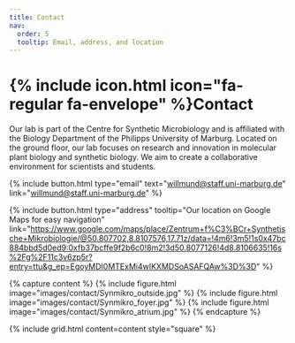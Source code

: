 ```yaml
---
title: Contact
nav:
  order: 5
  tooltip: Email, address, and location
---
```


# {% include icon.html icon="fa-regular fa-envelope" %}Contact

Our lab is part of the Centre for Synthetic Microbiology and is affiliated with the Biology Department of the Philipps University of Marburg. Located on the ground floor, our lab focuses on research and innovation in molecular plant biology and synthetic biology. We aim to create a collaborative environment for scientists and students.

{%
  include button.html
  type="email"
  text="willmund@staff.uni-marburg.de"
  link="willmund@staff.uni-marburg.de"
%}

{%
  include button.html
  type="address"
  tooltip="Our location on Google Maps for easy navigation"
  link="https://www.google.com/maps/place/Zentrum+f%C3%BCr+Synthetische+Mikrobiologie/@50.807702,8.8107576,17.71z/data=!4m6!3m5!1s0x47bc884bbd5d0ed9:0xfb37bcffe9f2b6c0!8m2!3d50.8077126!4d8.8106635!16s%2Fg%2F11c3v6zp5r?entry=ttu&g_ep=EgoyMDI0MTExMi4wIKXMDSoASAFQAw%3D%3D"
%}

{% capture content %}
{% include figure.html image="images/contact/Synmikro_outside.jpg" %}
{% include figure.html image="images/contact/Synmikro_foyer.jpg" %}
{% include figure.html image="images/contact/Synmikro_atrium.jpg" %}
{% endcapture %}

{%
  include grid.html
  content=content
  style="square"
%}